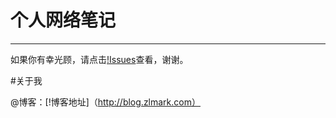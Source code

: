 # 个人网络笔记
***
如果你有幸光顾，请点击[!Issues](https://github.com/wanzixz/mark/issues)查看，谢谢。

#关于我

@博客：[!博客地址]（http://blog.zlmark.com）
